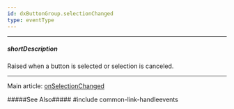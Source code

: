 ```yaml
---
id: dxButtonGroup.selectionChanged
type: eventType
---
```

---
##### shortDescription
Raised when a button is selected or selection is canceled.

---
Main article: [onSelectionChanged](/api-reference/10%20UI%20Widgets/dxButtonGroup/1%20Configuration/onSelectionChanged.md '/Documentation/ApiReference/UI_Components/dxButtonGroup/Configuration/#onSelectionChanged')

#####See Also#####
#include common-link-handleevents